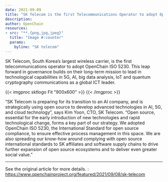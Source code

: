 ```yaml
---
date: 2021-09-09
title: "SK Telecom is the first Telecommunications Operator to adopt OpenChain ISO 5230"
description: 
author: OpenChain
resources:
- src: "**.{png,jpg,jpeg}"
  title: "Image #:counter"
  params:
    byline: "SK telecom"
---
```

SK Telecom, South Korea’s largest wireless carrier, is the first telecommunications operator to adopt OpenChain ISO 5230. This leap forward in governance builds on their long-term mission to lead in technological capabilities in 5G, AI, big data analysis, IoT and quantum cryptography communications as a global ICT leader.

{{< imgproc sktlogo Fit "900x600" >}}
{{< /imgproc >}}

“SK Telecom is preparing for its transition to an AI company, and is strategically using open source to develop advanced technologies in AI, 5G, and cloud technology”, says Kim Yoon, CTO, SK Telecom. “Open source, essential for the early introduction of new technologies and rapid technological change, forms a key part of our strategy. We adopted OpenChain ISO 5230, the International Standard for open source compliance, to ensure effective process management in this space. We are also spreading our know-how around complying with open source international standards to SK affiliates and software supply chains to drive further expansion of open source ecosystems and to deliver even greater social value.”

---

See the original article for more details. : https://www.openchainproject.org/featured/2021/09/08/sk-telecom
